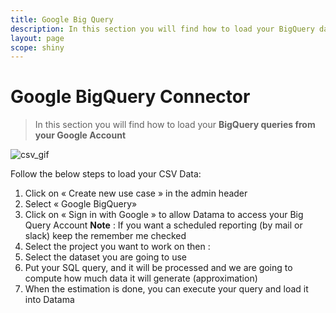 ```yaml
---
title: Google Big Query
description: In this section you will find how to load your BigQuery data
layout: page
scope: shiny
---
```

# Google BigQuery Connector

> In this section you will find how to load your **BigQuery queries from your Google Account**

![csv_gif](images/Load-BQR-Compare_GIF2.gif)

Follow the below steps to load your CSV Data:

1. Click on « Create new use case » in the admin header
2. Select « Google BigQuery»
3. Click on « Sign in with Google » to allow Datama to access your Big Query Account
**Note** : If you want a scheduled reporting (by mail or slack) keep the remember me checked
4. Select the project you want to work on then :
5. Select the dataset you are going to use
6. Put your SQL query, and it will be processed and we are going to compute how much data it will generate (approximation)
7. When the estimation is done, you can execute your query and load it into Datama
